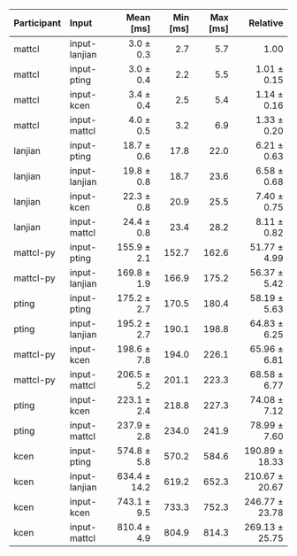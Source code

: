 | Participant | Input | Mean [ms] | Min [ms] | Max [ms] | Relative |
|:---|:---|---:|---:|---:|---:|
| mattcl | input-lanjian | 3.0 ± 0.3 | 2.7 | 5.7 | 1.00 |
| mattcl | input-pting | 3.0 ± 0.4 | 2.2 | 5.5 | 1.01 ± 0.15 |
| mattcl | input-kcen | 3.4 ± 0.4 | 2.5 | 5.4 | 1.14 ± 0.16 |
| mattcl | input-mattcl | 4.0 ± 0.5 | 3.2 | 6.9 | 1.33 ± 0.20 |
| lanjian | input-pting | 18.7 ± 0.6 | 17.8 | 22.0 | 6.21 ± 0.63 |
| lanjian | input-lanjian | 19.8 ± 0.8 | 18.7 | 23.6 | 6.58 ± 0.68 |
| lanjian | input-kcen | 22.3 ± 0.8 | 20.9 | 25.5 | 7.40 ± 0.75 |
| lanjian | input-mattcl | 24.4 ± 0.8 | 23.4 | 28.2 | 8.11 ± 0.82 |
| mattcl-py | input-pting | 155.9 ± 2.1 | 152.7 | 162.6 | 51.77 ± 4.99 |
| mattcl-py | input-lanjian | 169.8 ± 1.9 | 166.9 | 175.2 | 56.37 ± 5.42 |
| pting | input-pting | 175.2 ± 2.7 | 170.5 | 180.4 | 58.19 ± 5.63 |
| pting | input-lanjian | 195.2 ± 2.7 | 190.1 | 198.8 | 64.83 ± 6.25 |
| mattcl-py | input-kcen | 198.6 ± 7.8 | 194.0 | 226.1 | 65.96 ± 6.81 |
| mattcl-py | input-mattcl | 206.5 ± 5.2 | 201.1 | 223.3 | 68.58 ± 6.77 |
| pting | input-kcen | 223.1 ± 2.4 | 218.8 | 227.3 | 74.08 ± 7.12 |
| pting | input-mattcl | 237.9 ± 2.8 | 234.0 | 241.9 | 78.99 ± 7.60 |
| kcen | input-pting | 574.8 ± 5.8 | 570.2 | 584.6 | 190.89 ± 18.33 |
| kcen | input-lanjian | 634.4 ± 14.2 | 619.2 | 652.3 | 210.67 ± 20.67 |
| kcen | input-kcen | 743.1 ± 9.5 | 733.3 | 752.3 | 246.77 ± 23.78 |
| kcen | input-mattcl | 810.4 ± 4.9 | 804.9 | 814.3 | 269.13 ± 25.75 |

